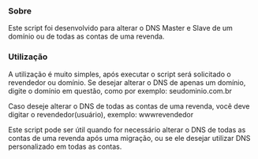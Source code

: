### Sobre

Este script foi desenvolvido para alterar o DNS Master e Slave de um domínio ou de todas as contas de uma revenda.

### Utilização

A utilização é muito simples, após executar o script será solicitado o revendedor ou domínio. Se desejar alterar o DNS de apenas um domínio, digite o domínio em questão, como por exemplo: seudominio.com.br 

Caso deseje alterar o DNS de todas as contas de uma revenda, você deve digitar o revendedor(usuário), exemplo: wwwrevendedor

Este script pode ser útil quando for necessário alterar o DNS de todas as contas de uma revenda após uma migração, ou se ele desejar utilizar DNS personalizado em todas as contas. 

